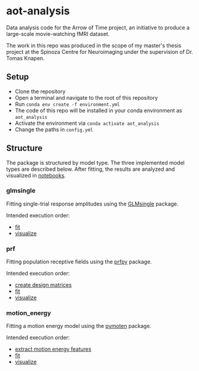 # aot-analysis

Data analysis code for the Arrow of Time project, an initiative to produce a large-scale movie-watching fMRI dataset.

The work in this repo was produced in the scope of my master's thesis project at the Spinoza Centre for Neuroimaging under the supervision of Dr. Tomas Knapen.

## Setup

- Clone the repository
- Open a terminal and navigate to the root of this repository
- Run `conda env create -f environment.yml`
- The code of this repo will be installed in your conda environment as `aot_analysis`
- Activate the environment via `conda activate aot_analysis`
- Change the paths in `config.yml`

## Structure

The package is structured by model type.
The three implemented model types are described below.
After fitting, the results are analyzed and visualized in [notebooks](./notebooks).

### glmsingle

Fitting single-trial response amplitudes using the [GLMsingle](https://github.com/cvnlab/GLMsingle) package.

Intended execution order: 
- [fit](./aot_analysis/glmsingle/fit.py)
- [visualize](./aot_analysis/glmsingle/visualize.py)

### prf

Fitting population receptive fields using the [prfpy](https://github.com/VU-Cog-Sci/prfpy/) package.

Intended execution order:
- [create design matrices](./aot_analysis/prf/design_matrix.py)
- [fit](./aot_analysis/prf/fit.py)
- [visualize](./aot_analysis/prf/visualize.py)

### motion_energy

Fitting a motion energy model using the [pymoten](https://github.com/gallantlab/pymoten) package.

Intended execution order:
- [extract motion energy features](./aot_analysis/motion_energy/features.py)
- [fit](./aot_analysis/motion_energy/fit.py)
- [visualize](./aot_analysis/motion_energy/visualize.py)

